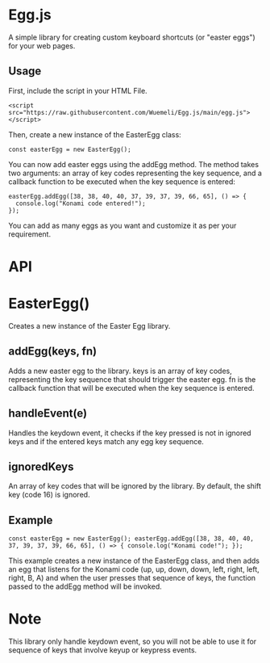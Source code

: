 # Egg.js

A simple library for creating custom keyboard shortcuts (or "easter eggs") for your web pages.

## Usage
First, include the script in your HTML File.

```<script src="https://raw.githubusercontent.com/Wuemeli/Egg.js/main/egg.js"></script>```

Then, create a new instance of the EasterEgg class:

```const easterEgg = new EasterEgg();```

You can now add easter eggs using the addEgg method. The method takes two arguments: an array of key codes representing the key sequence, and a callback function to be executed when the key sequence is entered:


```
easterEgg.addEgg([38, 38, 40, 40, 37, 39, 37, 39, 66, 65], () => {
  console.log("Konami code entered!");
});
```
You can add as many eggs as you want and customize it as per your requirement.

# API
# EasterEgg()
Creates a new instance of the Easter Egg library.

## addEgg(keys, fn)
Adds a new easter egg to the library. keys is an array of key codes, representing the key sequence that should trigger the easter egg. fn is the callback function that will be executed when the key sequence is entered.

## handleEvent(e)
Handles the keydown event, it checks if the key pressed is not in ignored keys and if the entered keys match any egg key sequence.

## ignoredKeys
An array of key codes that will be ignored by the library. By default, the shift key (code 16) is ignored.

## Example

``
const easterEgg = new EasterEgg();
easterEgg.addEgg([38, 38, 40, 40, 37, 39, 37, 39, 66, 65], () => {
  console.log("Konami code!");
});
``

This example creates a new instance of the EasterEgg class, and then adds an egg that listens for the Konami code (up, up, down, down, left, right, left, right, B, A) and when the user presses that sequence of keys, the function passed to the addEgg method will be invoked.

# Note
This library only handle keydown event, so you will not be able to use it for sequence of keys that involve keyup or keypress events.
